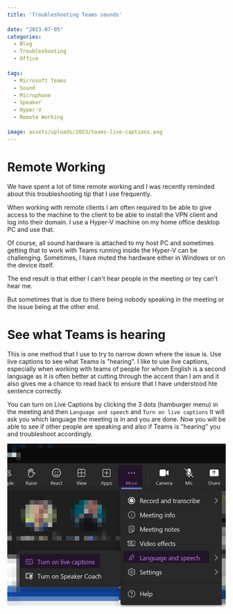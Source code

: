 ```yaml
---
title: 'Troubleshooting Teams sounds'

date: "2023-07-05"
categories:
  - Blog
  - Troubleshooting
  - Office

tags:
  - Microsoft Teams
  - Sound
  - Microphone
  - Speaker
  - Hyper-V
  - Remote Working

image: assets/uploads/2023/teams-live-captions.png
---
```

# Remote Working

We have spent a lot of time remote working and I was recently reminded about this troubleshooting tip that I use frequently.

When working with remote clients I am often required to be able to give access to the machine to the client to be able to install the VPN client and log into their domain. I use a Hyper-V machine on my home office desktop PC and use that.

Of course, all sound hardware is attached to my host PC and sometimes getting that to work with Teams running inside the Hyper-V can be challenging. Sometimes, I have muted the hardware either in Windows or on the device itself.

The end result is that either I can't hear people in the meeting or tey can't hear me.

But sometimes that is due to there being nobody speaking in the meeting or the issue being at the other end.

# See what Teams is hearing

This is one method that I use to try to narrow down where the issue is. Use live captions to see what Teams is "hearing". I like to use live captions, especially when working with teams of people for whom English is a second language as it is often better at cutting through the accent than I am and it also gives me a chance to read back to ensure that I have understood hte sentence correctly.

You can turn on Live Captions by clicking the 3 dots (hamburger menu) in the meeting and then `Language and speech` and `Turn on live captions` It will ask you which language the meeting is in and you are done. Now you will be able to see if other people are speaking and also if Teams is "hearing" you and troubleshoot accordingly.

[![teams live captions](assets/uploads/2023/teams-live-captions.png)](assets/uploads/2023/teams-live-captions.png)